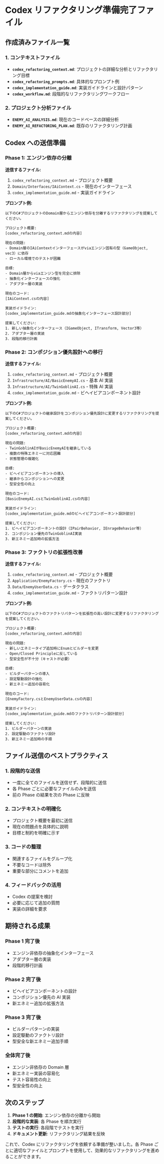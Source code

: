 # Codex リファクタリング準備完了ファイル

## 作成済みファイル一覧

### 1. コンテキストファイル

- **`codex_refactoring_context.md`**: プロジェクトの詳細な分析とリファクタリング目標
- **`codex_refactoring_prompts.md`**: 具体的なプロンプト例
- **`codex_implementation_guide.md`**: 実装ガイドラインと設計パターン
- **`codex_workflow.md`**: 段階的なリファクタリングワークフロー

### 2. プロジェクト分析ファイル

- **`ENEMY_AI_ANALYSIS.md`**: 現在のコードベースの詳細分析
- **`ENEMY_AI_REFACTORING_PLAN.md`**: 既存のリファクタリング計画

## Codex への送信準備

### Phase 1: エンジン依存の分離

**送信するファイル:**

1. `codex_refactoring_context.md` - プロジェクト概要
2. `Domain/Interfaces/IAiContext.cs` - 現在のインターフェース
3. `codex_implementation_guide.md` - 実装ガイドライン

**プロンプト例:**

```
以下のC#プロジェクトのDomain層からエンジン依存を分離するリファクタリングを提案してください。

プロジェクト概要:
[codex_refactoring_context.mdの内容]

現在の問題:
- Domain層のIAiContextインターフェースがviaエンジン固有の型（GameObject, vec3）に依存
- ローカル環境でのテストが困難

目標:
- Domain層からviaエンジン型を完全に排除
- 抽象化インターフェースの強化
- アダプター層の実装

現在のコード:
[IAiContext.csの内容]

実装ガイドライン:
[codex_implementation_guide.mdの抽象化インターフェース設計部分]

提案してください:
1. 新しい抽象化インターフェース（IGameObject, ITransform, Vector3等）
2. アダプター層の実装
3. 段階的移行計画
```

### Phase 2: コンポジション優先設計への移行

**送信するファイル:**

1. `codex_refactoring_context.md` - プロジェクト概要
2. `Infrastructure/AI/BasicEnemyAI.cs` - 基本 AI 実装
3. `Infrastructure/AI/TwinGoblinAI.cs` - 特殊 AI 実装
4. `codex_implementation_guide.md` - ビヘイビアコンポーネント設計

**プロンプト例:**

```
以下のC#プロジェクトの継承設計をコンポジション優先設計に変更するリファクタリングを提案してください。

プロジェクト概要:
[codex_refactoring_context.mdの内容]

現在の問題:
- TwinGoblinAIがBasicEnemyAIを継承している
- 複数の特殊エネミーに対応困難
- 状態管理の複雑化

目標:
- ビヘイビアコンポーネントの導入
- 継承からコンポジションへの変更
- 型安全性の向上

現在のコード:
[BasicEnemyAI.csとTwinGoblinAI.csの内容]

実装ガイドライン:
[codex_implementation_guide.mdのビヘイビアコンポーネント設計部分]

提案してください:
1. ビヘイビアコンポーネントの設計（IPairBehavior, IEnrageBehavior等）
2. コンポジション優先のTwinGoblinAI実装
3. 新エネミー追加時の拡張方法
```

### Phase 3: ファクトリの拡張性改善

**送信するファイル:**

1. `codex_refactoring_context.md` - プロジェクト概要
2. `Application/EnemyFactory.cs` - 現在のファクトリ
3. `Data/EnemyUserData.cs` - データクラス
4. `codex_implementation_guide.md` - ファクトリパターン設計

**プロンプト例:**

```
以下のC#プロジェクトのファクトリパターンを拡張性の高い設計に変更するリファクタリングを提案してください。

プロジェクト概要:
[codex_refactoring_context.mdの内容]

現在の問題:
- 新しいエネミータイプ追加時にEnumとビルダーを変更
- Open/Closed Principleに反している
- 型安全性が不十分（キャストが必要）

目標:
- ビルダーパターンの導入
- 設定駆動設計の強化
- 新エネミー追加の容易化

現在のコード:
[EnemyFactory.csとEnemyUserData.csの内容]

実装ガイドライン:
[codex_implementation_guide.mdのファクトリパターン設計部分]

提案してください:
1. ビルダーパターンの実装
2. 設定駆動のファクトリ設計
3. 新エネミー追加時の手順
```

## ファイル送信のベストプラクティス

### 1. 段階的な送信

- 一度に全てのファイルを送信せず、段階的に送信
- 各 Phase ごとに必要なファイルのみを送信
- 前の Phase の結果を次の Phase に反映

### 2. コンテキストの明確化

- プロジェクト概要を最初に送信
- 現在の問題点を具体的に説明
- 目標と制約を明確に示す

### 3. コードの整理

- 関連するファイルをグループ化
- 不要なコードは除外
- 重要な部分にコメントを追加

### 4. フィードバックの活用

- Codex の提案を検討
- 必要に応じて追加の質問
- 実装の詳細を要求

## 期待される成果

### Phase 1 完了後

- エンジン非依存の抽象化インターフェース
- アダプター層の実装
- 段階的移行計画

### Phase 2 完了後

- ビヘイビアコンポーネントの設計
- コンポジション優先の AI 実装
- 新エネミー追加の拡張方法

### Phase 3 完了後

- ビルダーパターンの実装
- 設定駆動のファクトリ設計
- 型安全な新エネミー追加手順

### 全体完了後

- エンジン非依存の Domain 層
- 新エネミー実装の容易化
- テスト容易性の向上
- 型安全性の向上

## 次のステップ

1. **Phase 1 の開始**: エンジン依存の分離から開始
2. **段階的な実装**: 各 Phase を順次実行
3. **テストの実行**: 各段階でテストを実行
4. **ドキュメント更新**: リファクタリング結果を反映

これで、Codex にリファクタリングを依頼する準備が整いました。各 Phase ごとに適切なファイルとプロンプトを使用して、効果的なリファクタリングを進めることができます。
